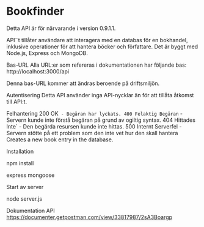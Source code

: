 # Bookfinder

Detta API är för närvarande i version 0.9.1.1.

API¨t tillåter användare att interagera med en databas för en bokhandel, inklusive operationer för att hantera böcker och författare. Det är byggt med Node.js, Express och MongoDB.

Bas-URL
Alla URL:er som refereras i dokumentationen har följande bas:
http://localhost:3000/api

Denna bas-URL kommer att ändras beroende på driftsmiljön.

Autentisering
Detta API använder inga API-nycklar än för att tillåta åtkomst till API:t.

Felhantering
200 OK` - Begäran har lyckats.
400 Felaktig Begäran` - Servern kunde inte förstå begäran på grund av ogiltig syntax.
404 Hittades Inte` - Den begärda resursen kunde inte hittas.
500 Internt Serverfel - Servern stötte på ett problem som den inte vet hur den skall hantera
Creates a new book entry in the database.

Installation

npm install

express mongoose

Start av server

node server.js

Dokumentation API
https://documenter.getpostman.com/view/33817987/2sA3Boargp
 
